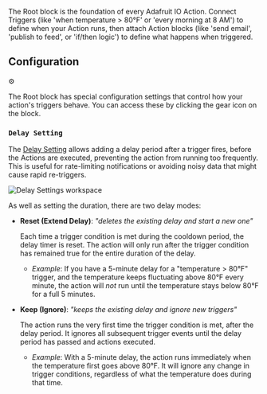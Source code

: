 The Root block is the foundation of every Adafruit IO Action. Connect Triggers (like 'when temperature > 80°F' or 'every morning at 8 AM') to define when your Action runs, then attach Action blocks (like 'send email', 'publish to feed', or 'if/then logic') to define what happens when triggered.

## Configuration

<div class="config-icon">⚙️</div>

The Root block has special configuration settings that control how your action's triggers behave. You can access these by clicking the gear icon on the block.

### `Delay Setting`

The [Delay Setting](/blocks/uncategorized/delay_settings) allows adding a delay period after a trigger fires, before the Actions are executed, preventing the action from running too frequently. This is useful for rate-limiting notifications or avoiding noisy data that might cause rapid re-triggers.

![Delay Settings workspace](/block_images/delay_settings.png "Delay Settings")

As well as setting the duration, there are two delay modes:

-   **Reset (Extend Delay)**: _"deletes the existing delay and start a new one"_

    Each time a trigger condition is met during the cooldown period, the delay timer is reset. The action will only run after the trigger condition has remained true for the entire duration of the delay.
    -   *Example*: If you have a 5-minute delay for a "temperature > 80°F" trigger, and the temperature keeps fluctuating above 80°F every minute, the action will *not* run until the temperature stays below 80°F for a full 5 minutes.

-   **Keep (Ignore)**: _"keeps the existing delay and ignore new triggers"_

    The action runs the very first time the trigger condition is met, after the delay period. It ignores all subsequent trigger events until the delay period has passed and actions executed.
    -   *Example*: With a 5-minute delay, the action runs immediately when the temperature first goes above 80°F. It will ignore any change in trigger conditions, regardless of what the temperature does during that time.
